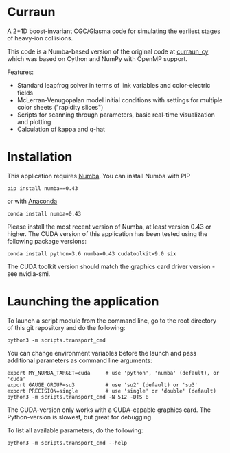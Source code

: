 # Curraun

A 2+1D boost-invariant CGC/Glasma code for simulating the earliest stages
of heavy-ion collisions.

This code is a Numba-based version of the original code
at [curraun_cy](https://gitlab.com/dmueller/curraun_cy)
which was based on Cython and NumPy with OpenMP support.

Features:
* Standard leapfrog solver in terms of link variables and color-electric fields
* McLerran-Venugopalan model initial conditions with settings for multiple
color sheets ("rapidity slices")
* Scripts for scanning through parameters, basic real-time visualization and plotting
* Calculation of kappa and q-hat

# Installation
This application requires [Numba](http://numba.pydata.org/). You can install Numba with PIP
```
pip install numba==0.43
```

or with [Anaconda](https://www.anaconda.com/distribution/)
```
conda install numba=0.43
```

Please install the most recent version of Numba, at least version 0.43 or higher.
The CUDA version of this application has been tested
using the following package versions:
```
conda install python=3.6 numba=0.43 cudatoolkit=9.0 six
```

The CUDA toolkit version should match the graphics card driver version - see nvidia-smi.

# Launching the application
To launch a script module from the command line, go to the root directory
of this git repository and do the following:
```
python3 -m scripts.transport_cmd
```

You can change environment variables before the launch and pass additional
parameters as command line arguments:
```
export MY_NUMBA_TARGET=cuda     # use 'python', 'numba' (default), or 'cuda'
export GAUGE_GROUP=su3          # use 'su2' (default) or 'su3'
export PRECISION=single         # use 'single' or 'double' (default)
python3 -m scripts.transport_cmd -N 512 -DTS 8
```
The CUDA-version only works with a CUDA-capable graphics card.
The Python-version is slowest, but great for debugging.

To list all available parameters, do the following:
```
python3 -m scripts.transport_cmd --help
```
